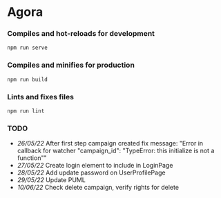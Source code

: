 # Agora

### Compiles and hot-reloads for development
```
npm run serve
```

### Compiles and minifies for production
```
npm run build
```

### Lints and fixes files
```
npm run lint
```

### TODO

* *26/05/22* After first step campaign created fix message: "Error in callback for watcher "campaign_id": "TypeError: this initialize is not a function""
* *27/05/22* Create login element to include in LoginPage
* *28/05/22* Add update password on UserProfilePage
* *29/05/22* Update PUML
* *10/06/22* Check delete campaign, verify rights for delete
